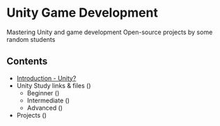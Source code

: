 # Unity Game Development
Mastering Unity and game development
Open-source projects by some random students

## Contents
* [Introduction - Unity?](https://github.com/mike0295/Unity-Game-Development/blob/master/Introduction/Intro.md)
* Unity Study links & files ()
  + Beginner ()
  + Intermediate ()
  + Advanced ()
* Projects ()
